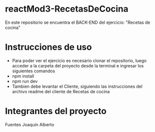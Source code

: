 # reactMod3-RecetasDeCocina
En este repositorio se encuentra el BACK-END del ejercicio: "Recetas de cocina"

# Instrucciones de uso
- Para poder ver el ejercicio es necesario clonar el repositorio, luego acceder a la carpeta del proyecto desde la terminal e ingresar los siguientes comandos
- npm install
- npm run dev
- Tambien debe levantar el Cliente, siguiendo las instrucciones del archivo readme del cliente de Recetas de cocina


# Integrantes del proyecto
Fuentes Joaquín Alberto
